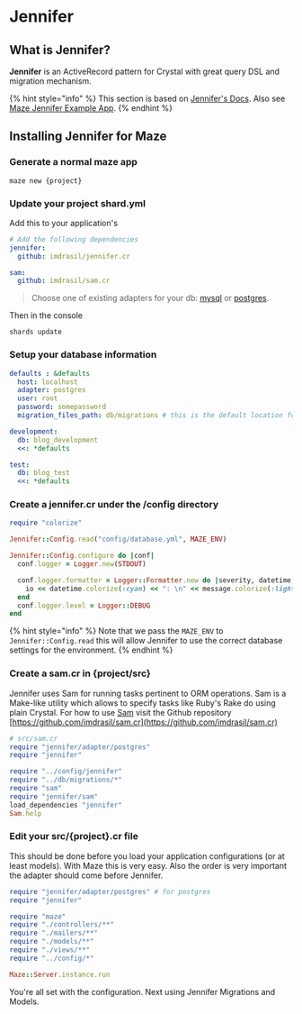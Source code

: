# Jennifer

## What is Jennifer?

**Jennifer** is an ActiveRecord pattern for Crystal with great query DSL and migration mechanism.

{% hint style="info" %}
This section is based on [Jennifer's Docs](https://github.com/imdrasil/jennifer.cr/blob/master/docs/index.md). Also see [Maze Jennifer Example App](https://github.com/eliasjpr/maze-jennnifer-app-example).
{% endhint %}

## Installing Jennifer for Maze

### Generate a normal maze app

```text
maze new {project}
```

### Update your project shard.yml

Add this to your application's

```yaml
# Add the following dependencies
jennifer:
  github: imdrasil/jennifer.cr

sam:
  github: imdrasil/sam.cr
```

> Choose one of existing adapters for your db: [mysql](https://github.com/crystal-lang/crystal-mysql) or [postgres](https://github.com/will/crystal-pg).

Then in the console

```text
shards update
```

### Setup your database information

```yaml
defaults : &defaults
  host: localhost
  adapter: postgres
  user: root
  password: somepassword
  migration_files_path: db/migrations # this is the default location for all migrations

development:
  db: blog_development
  <<: *defaults

test:
  db: blog_test
  <<: *defaults
```

### Create a **jennifer.c**r under the **/config** directory

```ruby
require "colorize"

Jennifer::Config.read("config/database.yml", MAZE_ENV)

Jennifer::Config.configure do |conf|
  conf.logger = Logger.new(STDOUT)

  conf.logger.formatter = Logger::Formatter.new do |severity, datetime, progname, message, io|
    io << datetime.colorize(:cyan) << ": \n" << message.colorize(:light_magenta)
  end
  conf.logger.level = Logger::DEBUG
end
```

{% hint style="info" %}
Note that we pass the `MAZE_ENV` to `Jennifer::Config.read` this will allow Jennifer to use the correct database settings for the environment.
{% endhint %}

### Create a sam.cr in {project/src}

Jennifer uses Sam for running tasks pertinent to ORM operations. Sam is a Make-like utility which allows to specify tasks like Ruby's Rake do using plain Crystal. For how to use [Sam](https://github.com/imdrasil/sam.cr) visit the Github repository [https://github.com/imdrasil/sam.cr](https://github.com/imdrasil/sam.cr)

```ruby
# src/sam.cr
require "jennifer/adapter/postgres"
require "jennifer"

require "../config/jennifer"
require "../db/migrations/*"
require "sam"
require "jennifer/sam"
load_dependencies "jennifer"
Sam.help
```

### Edit your src/{project}.cr file

This should be done before you load your application configurations \(or at least models\). With Maze this is very easy. Also the order is very important the adapter should come before Jennifer.

```ruby
require "jennifer/adapter/postgres" # for postgres
require "jennifer"

require "maze"
require "./controllers/**"
require "./mailers/**"
require "./models/**"
require "./views/**"
require "../config/*"

Maze::Server.instance.run
```

You're all set with the configuration. Next using Jennifer Migrations and Models.

